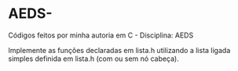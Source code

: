 # AEDS-
Códigos feitos por minha autoria em C - Disciplina: AEDS


Implemente as funções declaradas em lista.h utilizando a lista ligada simples definida em lista.h (com ou sem nó cabeça).
